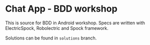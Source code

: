 # Chat App - BDD workshop

This is source for BDD in Android workshop.
Specs are written with ElectricSpock, Robolectric and Spock framework.

Solutions can be found in `solutions` branch.